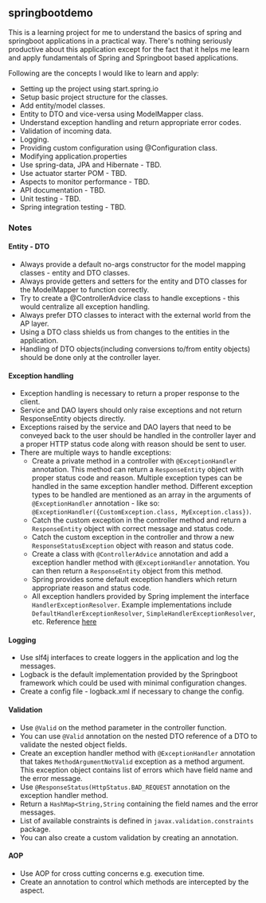 ## springbootdemo
This is a learning project for me to understand the basics of spring and springboot applications in a 
practical way. There's nothing seriously productive about this application except for the fact that it
helps me learn and apply fundamentals of Spring and Springboot based applications.

Following are the concepts I would like to learn and apply:
- Setting up the project using start.spring.io
- Setup basic project structure for the classes.
- Add entity/model classes.
- Entity to DTO and vice-versa using ModelMapper class.
- Understand exception handling and return appropriate error codes.
- Validation of incoming data.
- Logging.
- Providing custom configuration using @Configuration class.
- Modifying application.properties
- Use spring-data, JPA and Hibernate - TBD.
- Use actuator starter POM - TBD.
- Aspects to monitor performance - TBD.
- API documentation - TBD.
- Unit testing - TBD.
- Spring integration testing - TBD.

### Notes
#### Entity - DTO
- Always provide a default no-args constructor for the model mapping classes - entity and DTO classes.
- Always provide getters and setters for the entity and DTO classes for the ModelMapper to function correctly.
- Try to create a @ControllerAdvice class to handle exceptions - this would centralize all exception handling.
- Always prefer DTO classes to interact with the external world from the AP layer.
- Using a DTO class shields us from changes to the entities in the application.
- Handling of DTO objects(including conversions to/from entity objects) should be done only at the controller layer.

#### Exception handling
- Exception handling is necessary to return a proper response to the client.
- Service and DAO layers should only raise exceptions and not return ResponseEntity objects directly.
- Exceptions raised by the service and DAO layers that need to be conveyed back to the user should be handled in the 
controller layer and a proper HTTP status code along with reason should be sent to user.
- There are multiple ways to handle exceptions:
    - Create a private method in a controller with `@ExceptionHandler` annotation. This method can return a
    `ResponseEntity` object with proper status code and reason. Multiple exception types can be handled in the same
    exception handler method. Different exception types to be handled are mentioned as an array in the arguments of 
    `@ExceptionHandler` annotation - like so: `@ExceptionHandler({CustomException.class, MyException.class})`.
    - Catch the custom exception in the controller method and return a `ResponseEntity` object with correct message and
    status code.
    - Catch the custom exception in the controller and throw a new `ResponseStatusException` object with reason and 
    status code.
    - Create a class with `@ControllerAdvice` annotation and add a exception handler method with `@ExceptionHandler` 
    annotation. You can then return a `ResponseEntity` object from this method.
    - Spring provides some default exception handlers which return appropriate reason and status code.
    - All exception handlers provided by Spring implement the interface `HandlerExceptionResolver`. Example implementations
    include `DefaultHandlerExceptionResolver`, `SimpleHandlerExceptionResolver`, etc. 
    Reference [here](https://docs.spring.io/spring-framework/docs/current/javadoc-api/org/springframework/web/servlet/HandlerExceptionResolver.html)
    
#### Logging
- Use slf4j interfaces to create loggers in the application and log the messages.
- Logback is the default implementation provided by the Springboot framework which could be used with minimal 
configuration changes.
- Create a config file - logback.xml if necessary to change the config.

#### Validation
- Use `@Valid` on the method parameter in the controller function.
- You can use `@Valid` annotation on the nested DTO reference of a DTO to validate the nested object fields.
- Create an exception handler method with `@ExceptionHandler` annotation that takes `MethodArgumentNotValid` exception
as a method argument. This exception object contains list of errors which have field name and the error message.
- Use `@ResponseStatus(HttpStatus.BAD_REQUEST` annotation on the exception handler method.
- Return a `HashMap<String,String` containing the field names and the error messages.
- List of available constraints is defined in `javax.validation.constraints` package.
- You can also create a custom validation by creating an annotation.

#### AOP
- Use AOP for cross cutting concerns e.g. execution time.
- Create an annotation to control which methods are intercepted by the aspect.
